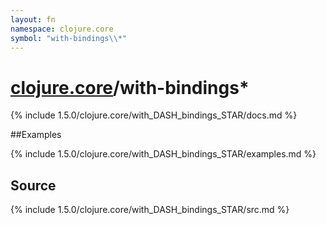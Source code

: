 ```yaml
---
layout: fn
namespace: clojure.core
symbol: "with-bindings\\*"
---
```


# [clojure.core](../)/with-bindings\*

{% include 1.5.0/clojure.core/with_DASH_bindings_STAR/docs.md %}

##Examples

{% include 1.5.0/clojure.core/with_DASH_bindings_STAR/examples.md %}
## Source
{% include 1.5.0/clojure.core/with_DASH_bindings_STAR/src.md %}

